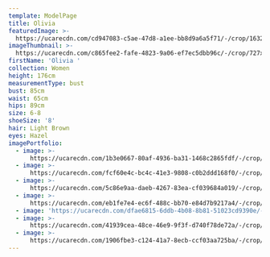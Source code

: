 ```yaml
---
template: ModelPage
title: Olivia
featuredImage: >-
  https://ucarecdn.com/cd947083-c5ae-47d8-a1ee-bb8d9a6a5f71/-/crop/1632x813/0,151/-/preview/
imageThumbnail: >-
  https://ucarecdn.com/c865fee2-fafe-4823-9a06-ef7ec5dbb96c/-/crop/727x945/422,338/-/preview/
firstName: 'Olivia '
collection: Women
height: 176cm
measurementType: bust
bust: 85cm
waist: 65cm
hips: 89cm
size: 6-8
shoeSize: '8'
hair: Light Brown
eyes: Hazel
imagePortfolio:
  - image: >-
      https://ucarecdn.com/1b3e0667-80af-4936-ba31-1468c2865fdf/-/crop/1632x2255/0,194/-/preview/
  - image: >-
      https://ucarecdn.com/fcf60e4c-bc4c-41e3-9808-c0b2ddd168f0/-/crop/1275x1703/76,157/-/preview/
  - image: >-
      https://ucarecdn.com/5c86e9aa-daeb-4267-83ea-cf039684a019/-/crop/1583x2314/49,135/-/preview/
  - image: >-
      https://ucarecdn.com/eb1fe7e4-ec6f-488c-bb70-e84d7b9217a4/-/crop/1633x2292/0,157/-/preview/
  - image: 'https://ucarecdn.com/dfae6815-6ddb-4b08-8b81-51023cd9390e/-/preview/'
  - image: >-
      https://ucarecdn.com/41939cea-48ce-46e9-9f3f-d740f78de72a/-/crop/1632x2231/0,218/-/preview/
  - image: >-
      https://ucarecdn.com/1906fbe3-c124-41a7-8ecb-ccf03aa725ba/-/crop/1346x1948/145,296/-/preview/
---
```


